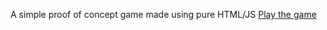 A simple proof of concept game made using pure HTML/JS
[Play the game](https://github.com/noahlin34/noahlin34.github.io/game.html)
